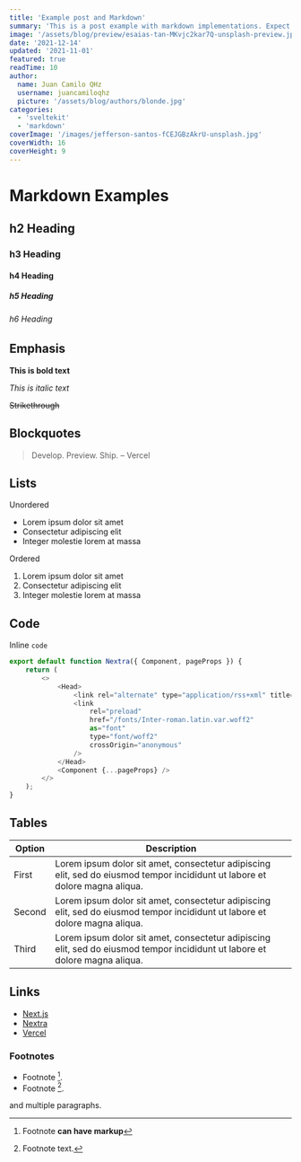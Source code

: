 ```yaml
---
title: 'Example post and Markdown'
summary: 'This is a post example with markdown implementations. Expect new articles very soon!'
image: '/assets/blog/preview/esaias-tan-MKvjc2kar7Q-unsplash-preview.jpg'
date: '2021-12-14'
updated: '2021-11-01'
featured: true
readTime: 10
author:
  name: Juan Camilo QHz
  username: juancamiloqhz
  picture: '/assets/blog/authors/blonde.jpg'
categories:
  - 'sveltekit'
  - 'markdown'
coverImage: '/images/jefferson-santos-fCEJGBzAkrU-unsplash.jpg'
coverWidth: 16
coverHeight: 9
---
```


# Markdown Examples

## h2 Heading

### h3 Heading

#### h4 Heading

##### h5 Heading

###### h6 Heading

## Emphasis

**This is bold text**

_This is italic text_

~~Strikethrough~~

## Blockquotes

> Develop. Preview. Ship. – Vercel

## Lists

Unordered

- Lorem ipsum dolor sit amet
- Consectetur adipiscing elit
- Integer molestie lorem at massa

Ordered

1. Lorem ipsum dolor sit amet
2. Consectetur adipiscing elit
3. Integer molestie lorem at massa

## Code

Inline `code`

```js
export default function Nextra({ Component, pageProps }) {
	return (
		<>
			<Head>
				<link rel="alternate" type="application/rss+xml" title="RSS" href="/feed.xml" />
				<link
					rel="preload"
					href="/fonts/Inter-roman.latin.var.woff2"
					as="font"
					type="font/woff2"
					crossOrigin="anonymous"
				/>
			</Head>
			<Component {...pageProps} />
		</>
	);
}
```

## Tables

| **Option** | **Description**                                                                                                             |
| ---------- | --------------------------------------------------------------------------------------------------------------------------- |
| First      | Lorem ipsum dolor sit amet, consectetur adipiscing elit, sed do eiusmod tempor incididunt ut labore et dolore magna aliqua. |
| Second     | Lorem ipsum dolor sit amet, consectetur adipiscing elit, sed do eiusmod tempor incididunt ut labore et dolore magna aliqua. |
| Third      | Lorem ipsum dolor sit amet, consectetur adipiscing elit, sed do eiusmod tempor incididunt ut labore et dolore magna aliqua. |

## Links

- [Next.js](https://nextjs.org)
- [Nextra](https://nextra.vercel.app/)
- [Vercel](http://vercel.com)

### Footnotes

- Footnote [^1].
- Footnote [^2].

[^1]: Footnote **can have markup**

and multiple paragraphs.

[^2]: Footnote text.
